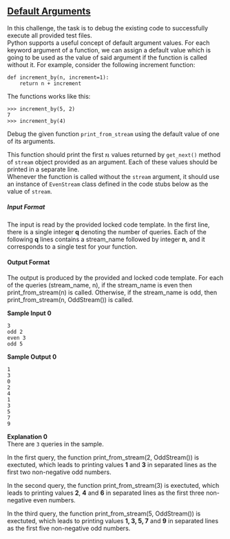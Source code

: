 ## **[Default Arguments](https://www.hackerrank.com/challenges/default-arguments)** 
In this challenge, the task is to debug the existing code to successfully execute all provided test files.<br>Python supports a useful concept of default argument values. For each keyword argument of a function, we can assign a default value which is going to be used as the value of said argument if the function is called without it. For example, consider the following increment function:<br>
```
def increment_by(n, increment=1):
    return n + increment
```
The functions works like this:<br>
```
>>> increment_by(5, 2)
7
>>> increment_by(4)  
```
Debug the given function `print_from_stream` using the default value of one of its arguments. 

This function should print the first <span style="font-size: 100%; display: inline-block;" class="MathJax_SVG" id="MathJax-Element-1-Frame"><svg xmlns:xlink="http://www.w3.org/1999/xlink" width="1.395ex" height="1.676ex" style="vertical-align: -0.338ex;" viewBox="0 -576.1 600.5 721.6" role="img" focusable="false"><g stroke="currentColor" fill="currentColor" stroke-width="0" transform="matrix(1 0 0 -1 0 0)"><path stroke-width="1" d="M21 287Q22 293 24 303T36 341T56 388T89 425T135 442Q171 442 195 424T225 390T231 369Q231 367 232 367L243 378Q304 442 382 442Q436 442 469 415T503 336T465 179T427 52Q427 26 444 26Q450 26 453 27Q482 32 505 65T540 145Q542 153 560 153Q580 153 580 145Q580 144 576 130Q568 101 554 73T508 17T439 -10Q392 -10 371 17T350 73Q350 92 386 193T423 345Q423 404 379 404H374Q288 404 229 303L222 291L189 157Q156 26 151 16Q138 -11 108 -11Q95 -11 87 -5T76 7T74 17Q74 30 112 180T152 343Q153 348 153 366Q153 405 129 405Q91 405 66 305Q60 285 60 284Q58 278 41 278H27Q21 284 21 287Z"></path></g></svg></span> values returned by <code>get_next()</code> method of <code>stream</code> object provided as an argument. Each of these values should be printed in a separate line.<br>Whenever the function is called without the <code>stream</code> argument, it should use an instance of <code>EvenStream</code> class defined in the code stubs below as the value of <code>stream</code>.  

##### Input Format

The input is read by the provided locked code template. In the first line, there is a single integer **q** denoting the number of queries. Each of the following **q** lines contains a stream_name followed by integer **n**, and it corresponds to a single test for your function.

#### Output Format

The output is produced by the provided and locked code template. For each of the queries (stream_name, n), if the stream_name is even then print_from_stream(n) is called. Otherwise, if the stream_name is odd, then print_from_stream(n, OddStream()) is called.

**Sample Input 0**  
```
3
odd 2
even 3
odd 5
```

**Sample Output 0**  
```
1
3
0
2
4
1
3
5
7
9
```

**Explanation 0**  
There are `3` queries in the sample.

In the first query, the function print_from_stream(2, OddStream()) is exectuted, which leads to printing values **1** and **3** in separated lines as the first two non-negative odd numbers.

In the second query, the function print_from_stream(3) is exectuted, which leads to printing values **2**, **4** and **6** in separated lines as the first three non-negative even numbers.

In the third query, the function print_from_stream(5, OddStream()) is exectuted, which leads to printing values **1, 3, 5, 7** and **9** in separated lines as the first five non-negative odd numbers.